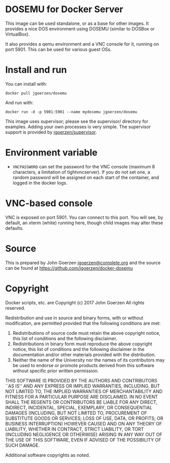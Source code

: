 # DOSEMU for Docker Server

This image can be used standalone, or as a base for other images.
It provides a nice DOS environment using DOSEMU (similar to DOSBox
or VirtualBox).

It also provides a qemu environment and a VNC console for it, running on
port 5901.  This can be used for various guest OSs.

# Install and run

You can install with:

    docker pull jgoerzen/dosemu

And run with:

    docker run -d -p 5901:5901 --name mydosemu jgoerzen/dosemu

This image uses supervisor; please see the supervisor/ directory for
examples.  Adding your own processes is very simple.  The supervisor
support is provided by [jgoerzen/supervisor](https://github.com/jgoerzen/docker-supervisor).

# Environment variable

 - `VNCPASSWORD` can set the password for the VNC console
   (maximum 8 characters, a limitation of tightvncserver).  If you do not set
   one, a random password will be assigned on each start of the container, and
   logged in the docker logs.

# VNC-based console

VNC is exposed on port 5901.  You can connect to this port.  You will see, by default,
an xterm (white) running here, though
child images may alter these defaults. 

# Source

This is prepared by John Goerzen <jgoerzen@complete.org> and the source
can be found at <https://github.com/jgoerzen/docker-dosemu>

# Copyright

Docker scripts, etc. are
Copyright (c) 2017 John Goerzen
All rights reserved.

Redistribution and use in source and binary forms, with or without
modification, are permitted provided that the following conditions
are met:
1. Redistributions of source code must retain the above copyright
   notice, this list of conditions and the following disclaimer.
2. Redistributions in binary form must reproduce the above copyright
   notice, this list of conditions and the following disclaimer in the
   documentation and/or other materials provided with the distribution.
3. Neither the name of the University nor the names of its contributors
   may be used to endorse or promote products derived from this software
   without specific prior written permission.

THIS SOFTWARE IS PROVIDED BY THE AUTHORS AND CONTRIBUTORS ``AS IS'' AND
ANY EXPRESS OR IMPLIED WARRANTIES, INCLUDING, BUT NOT LIMITED TO, THE
IMPLIED WARRANTIES OF MERCHANTABILITY AND FITNESS FOR A PARTICULAR PURPOSE
ARE DISCLAIMED.  IN NO EVENT SHALL THE REGENTS OR CONTRIBUTORS BE LIABLE
FOR ANY DIRECT, INDIRECT, INCIDENTAL, SPECIAL, EXEMPLARY, OR CONSEQUENTIAL
DAMAGES (INCLUDING, BUT NOT LIMITED TO, PROCUREMENT OF SUBSTITUTE GOODS
OR SERVICES; LOSS OF USE, DATA, OR PROFITS; OR BUSINESS INTERRUPTION)
HOWEVER CAUSED AND ON ANY THEORY OF LIABILITY, WHETHER IN CONTRACT, STRICT
LIABILITY, OR TORT (INCLUDING NEGLIGENCE OR OTHERWISE) ARISING IN ANY WAY
OUT OF THE USE OF THIS SOFTWARE, EVEN IF ADVISED OF THE POSSIBILITY OF
SUCH DAMAGE.

Additional software copyrights as noted.


